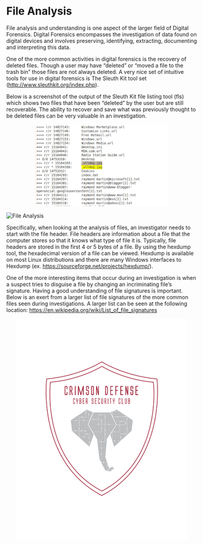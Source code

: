 # File Analysis

File analysis and understanding is one aspect of the larger field of Digital Forensics. Digital Forensics encompasses the investigation of data found on digital devices and involves preserving, identifying, extracting, documenting and interpreting this data. <br>

One of the more common activities in digital forensics is the recovery of deleted files. Though a user may have “deleted” or “moved a file to the trash bin” those files are not always deleted. A very nice set of intuitive tools for use in digital forensics is The Sleuth Kit tool set (http://www.sleuthkit.org/index.php). <br>

Below is a screenshot of the output of the Sleuth Kit file listing tool (fls) which shows two files that have been “deleted” by the user but are still recoverable. The ability to recover and save what was previously thought to be deleted files can be very valuable in an investigation. <br>

<p align="center">
<img width="350px" src="fileanalysis.png" alt="Logo"/>
</p>

![File Analysis](https://github.com/crimsonDefense/CyberSecurityClub/blob/main/00_Archive/images/fileanalysis.png?raw=true) <br>

Specifically, when looking at the analysis of files, an investigator needs to start with the file header. File headers are information about a file that the computer stores so that it knows what type of file it is. Typically, file headers are stored in the first 4 or 5 bytes of a file. By using the hexdump tool, the hexadecimal version of a file can be viewed. Hexdump is available on most Linux distributions and there are many Windows interfaces to Hexdump (ex. https://sourceforge.net/projects/hexdump/). <br>

One of the more interesting items that occur during an investigation is when a suspect tries to disguise a file by changing an incriminating file’s signature. Having a good understanding of file signatures is important. Below is an exert from a larger list of file signatures of the more common files seen during investigations. A larger list can be seen at the following location: https://en.wikipedia.org/wiki/List_of_file_signatures <br>

<p align="center">
<img width="450px" src="00_Archive/images/CD main logo-01.png" alt="Logo"/>
</p>